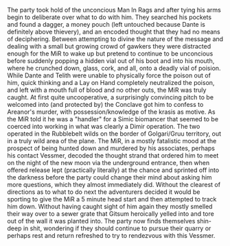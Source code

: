 The party took hold of the unconcious Man In Rags and after tying his arms begin to deliberate over what to do with him. They searched his pockets and found a dagger, a money pouch (left untouched because Dante is definitely above thievery), and an encoded thought that they had no means of deciphering. Between attempting to divine the nature of the message and dealing with a small but growing crowd of gawkers they were distracted enough for the MiR to wake up but pretend to continue to be unconcious before suddenly popping a hidden vial out of his boot and into his mouth, where he crunched down, glass, cork, and all, onto a deadly vial of poision. While Dante and Telith were unable to physically force the poison out of him, quick thinking and a Lay on Hand completely neutralized the poison, and left with a mouth full of blood and no other outs, the MiR was truly caught. At first quite uncooperative, a surprisingly convincing pitch to be welcomed into (and protected by) the Conclave got him to confess to Areanor's murder, with possession/knowledge of the krasis as motive. As the MiR told it he was a "handler" for a Simic biomancer that seemed to be coerced into working in what was clearly a Dimir operation. The two operated in the Rubblebelt wilds on the border of Golgari/Gruu territory, out in a truly wild area of the plane. The MiR, in a mostly fatalistic mood at the prospect of being hunted down and murdered by his associates, perhaps his contact Vessmer, decoded the thought strand that ordered him to meet on the night of the new moon via the underground entrance, then when offered release lept (practically literally) at the chance and sprinted off into the darkness before the party could change their mind about asking him more questions, which they almost immediately did. Without the clearest of directions as to what to do next the adventurers decided it would be sporting to give the MiR a 5 minute head start and then attempted to track him down. Without having caught sight of him again they mostly smelled their way over to a sewer grate that Gitsum heroically yelled into and tore out of the wall it was planted into. The party now finds themselves shin-deep in shit, wondering if they should continue to pursue their quarry or perhaps rest and return refreshed to try to rendezvous with this Vessmer.